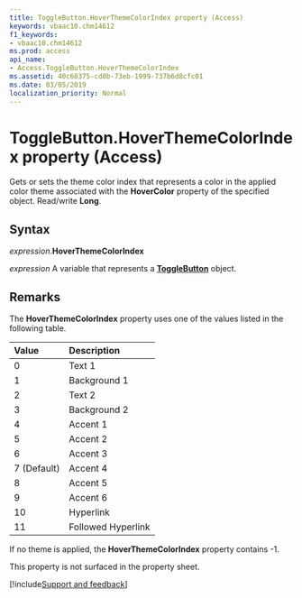 ```yaml
---
title: ToggleButton.HoverThemeColorIndex property (Access)
keywords: vbaac10.chm14612
f1_keywords:
- vbaac10.chm14612
ms.prod: access
api_name:
- Access.ToggleButton.HoverThemeColorIndex
ms.assetid: 40c60375-cd0b-73eb-1999-737b6d8cfc01
ms.date: 03/05/2019
localization_priority: Normal
---
```



# ToggleButton.HoverThemeColorIndex property (Access)

Gets or sets the theme color index that represents a color in the applied color theme associated with the **HoverColor** property of the specified object. Read/write **Long**.


## Syntax

_expression_.**HoverThemeColorIndex**

_expression_ A variable that represents a **[ToggleButton](Access.ToggleButton.md)** object.


## Remarks

The **HoverThemeColorIndex** property uses one of the values listed in the following table.

|Value|Description|
|:-----|:-----|
|0|Text 1|
|1 |Background 1|
|2|Text 2|
|3|Background 2|
|4|Accent 1|
|5|Accent 2|
|6|Accent 3|
|7 (Default)|Accent 4|
|8|Accent 5|
|9|Accent 6|
|10|Hyperlink|
|11|Followed Hyperlink|

If no theme is applied, the **HoverThemeColorIndex** property contains -1.

This property is not surfaced in the property sheet.



[!include[Support and feedback](~/includes/feedback-boilerplate.md)]